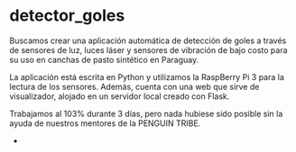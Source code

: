 # detector_goles
Buscamos crear una aplicación automática de detección de goles a través de sensores de luz, luces láser y sensores de vibración de bajo costo para su uso en canchas de pasto sintético en Paraguay.

La aplicación está escrita en Python y utilizamos la RaspBerry Pi 3 para la lectura de los sensores. Además, cuenta con una web que sirve de visualizador, alojado en un servidor local creado con Flask.

Trabajamos al 103% durante 3 días, pero nada hubiese sido posible sin la ayuda de nuestros mentores de la PENGUIN TRIBE.

-
